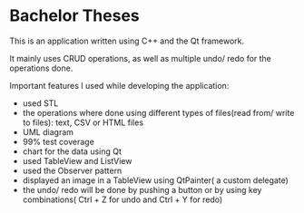 Bachelor Theses
===============

This is an application written using C++ and the Qt framework. 

It mainly uses CRUD operations, as well as multiple undo/ redo for the operations done.
  
Important features I used while developing the application:
  * used STL
  * the operations where done using different types of files(read from/ write to files): text, CSV or HTML files
  * UML diagram
  * 99% test coverage
  * chart for the data using Qt 
  * used TableView and ListView
  * used the Observer pattern
  * displayed an image in a TableView using QtPainter( a custom delegate)
  * the undo/ redo will be done by pushing a button or by using key combinations( Ctrl + Z for undo and Ctrl + Y for redo)
